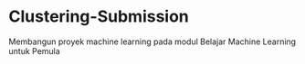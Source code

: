# Clustering-Submission
Membangun proyek machine learning pada modul Belajar Machine Learning untuk Pemula
